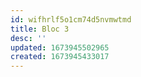 ```yaml
---
id: wifhrlf5o1cm74d5nvmwtmd
title: Bloc 3
desc: ''
updated: 1673945502965
created: 1673945433017
---
```

